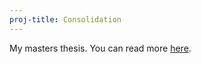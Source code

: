 ```yaml
---
proj-title: Consolidation
---
```


<p>
<p>
My masters thesis. You can read more <a href="./files/consolidation/index.html">here</a>.
</p>

